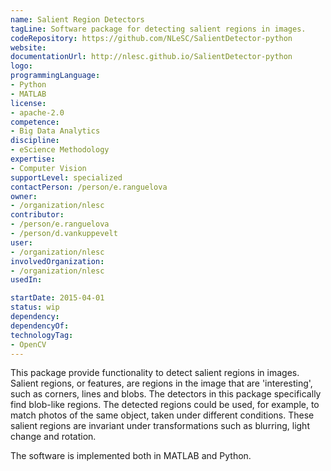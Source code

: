 ```yaml
---
name: Salient Region Detectors
tagLine: Software package for detecting salient regions in images.
codeRepository: https://github.com/NLeSC/SalientDetector-python
website:
documentationUrl: http://nlesc.github.io/SalientDetector-python
logo:
programmingLanguage:
- Python
- MATLAB
license:
- apache-2.0
competence:
- Big Data Analytics
discipline:
- eScience Methodology
expertise:
- Computer Vision
supportLevel: specialized
contactPerson: /person/e.ranguelova
owner:
- /organization/nlesc
contributor:
- /person/e.ranguelova
- /person/d.vankuppevelt
user:
- /organization/nlesc
involvedOrganization:
- /organization/nlesc
usedIn:

startDate: 2015-04-01
status: wip
dependency:
dependencyOf:
technologyTag:
- OpenCV
---
```

This package provide functionality to detect salient regions in images. Salient regions, or features, are regions in the image that are 'interesting', such as corners, lines and blobs. The detectors in this package specifically find blob-like regions. The detected regions could be used, for example, to match photos of the same object, taken under different conditions. These salient regions are invariant under transformations such as blurring, light change and rotation.

The software is implemented both in MATLAB and Python.
